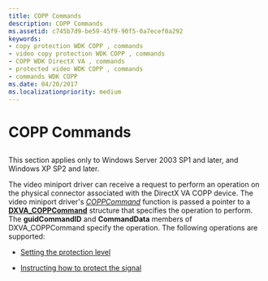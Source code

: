 ```yaml
---
title: COPP Commands
description: COPP Commands
ms.assetid: c745b7d9-be59-45f9-90f5-0a7ecef0a292
keywords:
- copy protection WDK COPP , commands
- video copy protection WDK COPP , commands
- COPP WDK DirectX VA , commands
- protected video WDK COPP , commands
- commands WDK COPP
ms.date: 04/20/2017
ms.localizationpriority: medium
---
```


# COPP Commands


## <span id="ddk_copp_command_gg"></span><span id="DDK_COPP_COMMAND_GG"></span>


This section applies only to Windows Server 2003 SP1 and later, and Windows XP SP2 and later.

The video miniport driver can receive a request to perform an operation on the physical connector associated with the DirectX VA COPP device. The video miniport driver's [*COPPCommand*](https://docs.microsoft.com/windows-hardware/drivers/display/coppcommand) function is passed a pointer to a [**DXVA\_COPPCommand**](https://docs.microsoft.com/windows-hardware/drivers/ddi/dxva/ns-dxva-_dxva_coppcommand) structure that specifies the operation to perform. The **guidCommandID** and **CommandData** members of DXVA\_COPPCommand specify the operation. The following operations are supported:

-   [Setting the protection level](setting-the-protection-level.md)

-   [Instructing how to protect the signal](instructing-how-to-protect-the-signal.md)

 

 






